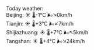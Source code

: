 Today weather:  
Beijing: ☀️   🌡️-1°C 🌬️↘0km/h  
Tianjin: ☀️   🌡️+3°C 🌬️↙7km/h  
Shijiazhuang: ☀️   🌡️+7°C 🌬️↖5km/h  
Tangshan: ☀️   🌡️+4°C 🌬️↘24km/h  
